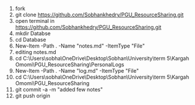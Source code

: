 1.  fork
2. git clone https://github.com/Sobhankhedry/PGU_ResourceSharing.git
3. open terminal in https://github.com/Sobhankhedry/PGU_ResourceSharing.git
4. mkdir Databse
5. cd Database
6. New-Item -Path . -Name "notes.md" -ItemType "File"
7. editing notes.md
8. cd C:\Users\sobha\OneDrive\Desktop\Sobhan\University\term 5\Kargah Omomi\PGU_ResourceSharing\PersonalLogs
9. New-Item -Path . -Name "log.md" -ItemType "File"
10. cd C:\Users\sobha\OneDrive\Desktop\Sobhan\University\term 5\Kargah Omomi\PGU_ResourceSharing
11. git commit -a -m "added few notes"
12. git push origin